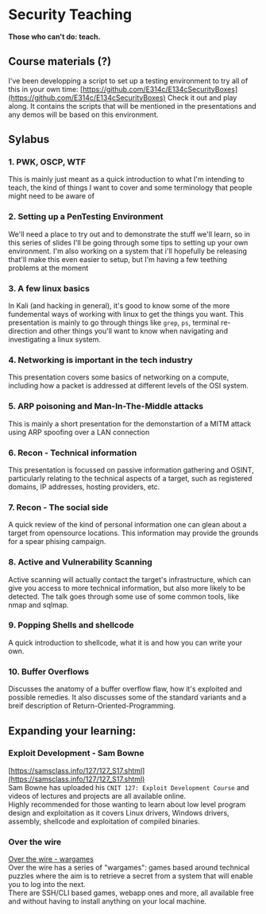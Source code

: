 # Security Teaching
__Those who can't do: teach.__

## Course materials (?)
I've been developping a script to set up a testing environment to try all of this in your own time:
[https://github.com/E314c/E134cSecurityBoxes](https://github.com/E314c/E134cSecurityBoxes)
Check it out and play along. It contains the scripts that will be mentioned in the presentations and any demos will be based on this environment.

## Sylabus
### 1. PWK, OSCP, WTF
This is mainly just meant as a quick introduction to what I'm intending to teach, the kind of things I want to cover and some terminology that people might need to be aware of

### 2. Setting up a PenTesting Environment
We'll need a place to try out and to demonstrate the stuff we'll learn, so in this series of slides I'll be going through some tips to setting up your own environment.
I'm also working on a system that i'll hopefully be releasing that'll make this even easier to setup, but I'm having a few teething problems at the moment


### 3. A few linux basics
In Kali (and hacking in general), it's good to know some of the more fundemental ways of working with linux to get the things you want. This presentation is mainly to go through things like `grep`, `ps`, terminal re-direction and other things you'll want to know when navigating and investigating a linux system.


### 4. Networking is important in the tech industry
This presentation covers some basics of networking on a compute, including how a packet is addressed at different levels of the OSI system.


### 5. ARP poisoning and Man-In-The-Middle attacks
This is mainly a short presentation for the demonstartion of a MITM attack using ARP spoofing over a LAN connection


### 6. Recon - Technical information
This presentation is focussed on passive information gathering and OSINT, particularly relating to the technical aspects of a target, such as registered domains, IP addresses, hosting providers, etc.


### 7. Recon - The social side
A quick review of the kind of personal information one can glean about a target from opensource locations. This information may provide the grounds for a spear phising campaign.

### 8. Active and Vulnerability Scanning
Active scanning will actually contact the target's infrastructure, which can give you access to more technical information, but also more likely to be detected. The talk goes through some use of some common tools, like nmap and sqlmap.

### 9. Popping Shells and shellcode
A quick introduction to shellcode, what it is and how you can write your own.

### 10. Buffer Overflows
Discusses the anatomy of a buffer overflow flaw, how it's exploited and possible remedies. It also discusses some of the standard variants and a breif description of Return-Oriented-Programming.

## Expanding your learning:
### Exploit Development - Sam Bowne
[https://samsclass.info/127/127_S17.shtml](https://samsclass.info/127/127_S17.shtml)   
Sam Bowne has uploaded his `CNIT 127: Exploit Development Course` and videos of lectures and projects are all available online.  
Highly recommended for those wanting to learn about low level program design and exploitation as it covers Linux drivers, Windows drivers, assembly, shellcode and exploitation of compiled binaries.

### Over the wire
[Over the wire - wargames](http://overthewire.org/wargames/)  
Over the wire has a series of "wargames": games based around technical puzzles where the aim is to retrieve a secret from a system that will enable you to log into the next.  
There are SSH/CLI based games, webapp ones and more, all available free and without having to install anything on your local machine.